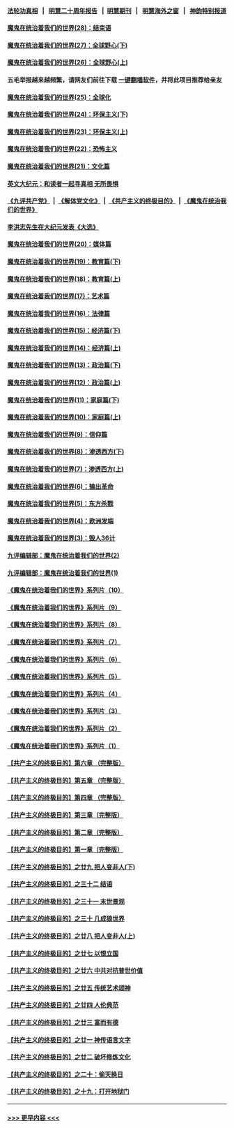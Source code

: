 #### [法轮功真相](https://github.com/gfw-breaker/truth/blob/master/README.md?t=0) &nbsp;&nbsp;|&nbsp;&nbsp; [明慧二十周年报告](https://github.com/gfw-breaker/mh-reports/blob/master/README.md?t=0) &nbsp;&nbsp;|&nbsp;&nbsp;[明慧期刊](https://github.com/gfw-breaker/mh-qikan) &nbsp;&nbsp;|&nbsp;&nbsp; [明慧海外之窗](https://github.com/gfw-breaker/mh-news/blob/master/README.md?t=0) &nbsp;&nbsp;|&nbsp;&nbsp; [神韵特别报道](https://github.com/gfw-breaker/mh-news/blob/master/shenyun.md?t=0)
#### [魔鬼在统治着我们的世界(28)：结束语](../pages/nsc422/n10936246.md?t=06130401) 
#### [魔鬼在统治着我们的世界(27)：全球野心(下)](../pages/nsc422/n10928319.md?t=06130401) 
#### [魔鬼在统治着我们的世界(26)：全球野心(上)](../pages/nsc422/n10900318.md?t=06130401) 
#### 五毛举报越来越频繁，请网友们前往下载 [一键翻墙软件](https://github.com/gfw-breaker/ssr-accounts)，并将此项目推荐给亲友
#### [魔鬼在统治着我们的世界(25)：全球化](../pages/nsc422/n10788205.md?t=06130401) 
#### [魔鬼在统治着我们的世界(24)：环保主义(下)](../pages/nsc422/n10695307.md?t=06130401) 
#### [魔鬼在统治着我们的世界(23)：环保主义(上)](../pages/nsc422/n10688613.md?t=06130401) 
#### [魔鬼在统治着我们的世界(22)：恐怖主义](../pages/nsc422/n10614727.md?t=06130401) 
#### [魔鬼在统治着我们的世界(21)：文化篇](../pages/nsc422/n10597706.md?t=06130401) 
#### [英文大纪元：和读者一起寻真相 无所畏惧](../pages/nsc422/n12542027.md?t=06130401) 
#### [《九评共产党》](https://github.com/begood0513/9ping.md/blob/master/README.md) &nbsp;|&nbsp; [《解体党文化》](../../../../jtdwh.md/blob/master/README.md)  &nbsp;|&nbsp; [《共产主义的终极目的》](../../../../gczydzjmd.md/blob/master/README.md) &nbsp;|&nbsp; [《魔鬼在统治我们的世界》](../../../../mgztzwmdsj.md/blob/master/README.md) 
#### [李洪志先生在大纪元发表《大选》](../pages/nsc422/n12534746.md?t=06130401) 
#### [魔鬼在统治着我们的世界(20)：媒体篇](../pages/nsc422/n10586579.md?t=06130401) 
#### [魔鬼在统治着我们的世界(19)：教育篇(下)](../pages/nsc422/n10564808.md?t=06130401) 
#### [魔鬼在统治着我们的世界(18)：教育篇(上)](../pages/nsc422/n10526970.md?t=06130401) 
#### [魔鬼在统治着我们的世界(17)：艺术篇](../pages/nsc422/n10499093.md?t=06130401) 
#### [魔鬼在统治着我们的世界(16)：法律篇](../pages/nsc422/n10485969.md?t=06130401) 
#### [魔鬼在统治着我们的世界(15)：经济篇(下)](../pages/nsc422/n10469975.md?t=06130401) 
#### [魔鬼在统治着我们的世界(14)：经济篇(上)](../pages/nsc422/n10457370.md?t=06130401) 
#### [魔鬼在统治着我们的世界(13)：政治篇(下)](../pages/nsc422/n10448270.md?t=06130401) 
#### [魔鬼在统治着我们的世界(12)：政治篇(上)](../pages/nsc422/n10444576.md?t=06130401) 
#### [魔鬼在统治着我们的世界(11)：家庭篇(下)](../pages/nsc422/n10440961.md?t=06130401) 
#### [魔鬼在统治着我们的世界(10)：家庭篇(上)](../pages/nsc422/n10435448.md?t=06130401) 
#### [魔鬼在统治着我们的世界(9)：信仰篇](../pages/nsc422/n10432159.md?t=06130401) 
#### [魔鬼在统治着我们的世界(8)：渗透西方(下)](../pages/nsc422/n10429603.md?t=06130401) 
#### [魔鬼在统治着我们的世界(7)：渗透西方(上)](../pages/nsc422/n10426013.md?t=06130401) 
#### [魔鬼在统治着我们的世界(6)：输出革命](../pages/nsc422/n10421536.md?t=06130401) 
#### [魔鬼在统治着我们的世界(5)：东方杀戮](../pages/nsc422/n10417707.md?t=06130401) 
#### [魔鬼在统治着我们的世界(4)：欧洲发端](../pages/nsc422/n10414890.md?t=06130401) 
#### [魔鬼在统治着我们的世界(3)：毁人36计](../pages/nsc422/n10411583.md?t=06130401) 
#### [九评编辑部：魔鬼在统治着我们的世界(2)](../pages/nsc422/n10410036.md?t=06130401) 
#### [九评编辑部：魔鬼在统治着我们的世界(1)](../pages/nsc422/n10406825.md?t=06130401) 
#### [《魔鬼在统治着我们的世界》系列片（10）](../pages/nsc422/n12292670.md?t=06130401) 
#### [《魔鬼在统治着我们的世界》系列片（9）](../pages/nsc422/n12290859.md?t=06130401) 
#### [《魔鬼在统治着我们的世界》系列片（8）](../pages/nsc422/n12287445.md?t=06130401) 
#### [《魔鬼在统治着我们的世界》系列片（7）](../pages/nsc422/n12283425.md?t=06130401) 
#### [《魔鬼在统治着我们的世界》系列片（6）](../pages/nsc422/n12282314.md?t=06130401) 
#### [《魔鬼在统治着我们的世界》系列片（5）](../pages/nsc422/n12281419.md?t=06130401) 
#### [《魔鬼在统治着我们的世界》系列片（4）](../pages/nsc422/n12274024.md?t=06130401) 
#### [《魔鬼在统治着我们的世界》系列片（3）](../pages/nsc422/n12271322.md?t=06130401) 
#### [《魔鬼在统治着我们的世界》系列片（2）](../pages/nsc422/n12269049.md?t=06130401) 
#### [《魔鬼在统治着我们的世界》系列片（1）](../pages/nsc422/n12267575.md?t=06130401) 
#### [【共产主义的终极目的】第六章 （完整版）](../pages/nsc422/n11428913.md?t=06130401) 
#### [【共产主义的终极目的】第五章 （完整版）](../pages/nsc422/n11428912.md?t=06130401) 
#### [【共产主义的终极目的】第四章 （完整版）](../pages/nsc422/n11428907.md?t=06130401) 
#### [【共产主义的终极目的】第三章（完整版）](../pages/nsc422/n11428848.md?t=06130401) 
#### [【共产主义的终极目的】第二章（完整版）](../pages/nsc422/n11428831.md?t=06130401) 
#### [【共产主义的终极目的】第一章（完整版）](../pages/nsc422/n11417651.md?t=06130401) 
#### [【共产主义的终极目的】之廿九 把人变非人(下)](../pages/nsc422/n11344140.md?t=06130401) 
#### [【共产主义的终极目的】之三十二 结语](../pages/nsc422/n11360535.md?t=06130401) 
#### [【共产主义的终极目的】之三十一 末世景观](../pages/nsc422/n11351129.md?t=06130401) 
#### [【共产主义的终极目的】之三十 几成狼世界](../pages/nsc422/n11348280.md?t=06130401) 
#### [【共产主义的终极目的】之廿八 把人变非人(上)](../pages/nsc422/n11340492.md?t=06130401) 
#### [【共产主义的终极目的】之廿七 以恨立国](../pages/nsc422/n11336944.md?t=06130401) 
#### [【共产主义的终极目的】之廿六 中共对抗普世价值](../pages/nsc422/n11324785.md?t=06130401) 
#### [【共产主义的终极目的】之廿五 传统艺术颂神](../pages/nsc422/n11296396.md?t=06130401) 
#### [【共产主义的终极目的】之廿四 人伦典范](../pages/nsc422/n11296397.md?t=06130401) 
#### [【共产主义的终极目的】之廿三 富而有德](../pages/nsc422/n11283598.md?t=06130401) 
#### [【共产主义的终极目的】之廿一 神传语言文字](../pages/nsc422/n11263265.md?t=06130401) 
#### [【共产主义的终极目的】之廿二 破坏修炼文化](../pages/nsc422/n11245728.md?t=06130401) 
#### [【共产主义的终极目的】之二十：偷天换日](../pages/nsc422/n11238846.md?t=06130401) 
#### [【共产主义的终极目的】之十九：打开地狱门](../pages/nsc422/n11206376.md?t=06130401) 

----
#### [ >>> 更早内容 <<< ](../indexes/nsc422-earlier.md)
